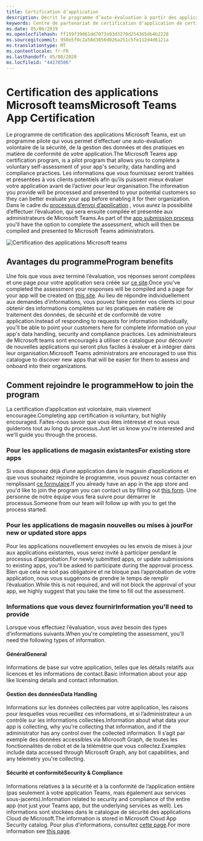 ```yaml
---
title: Certification d’application
description: Décrit le programme d’auto-évaluation à partir des applications du Store
keywords: Centre de partenariat de certification d’application de certification AppSource Store
ms.date: 05/06/2019
ms.openlocfilehash: ff159f39061dd7073a93d3270d254365db4b2228
ms.sourcegitcommit: 950e5f9c2a58d3856d026a251c5fe112d4d6121a
ms.translationtype: MT
ms.contentlocale: fr-FR
ms.lasthandoff: 05/08/2020
ms.locfileid: "44170506"
---
```

# <a name="microsoft-teams-app-certification"></a><span data-ttu-id="e65ec-104">Certification des applications Microsoft teams</span><span class="sxs-lookup"><span data-stu-id="e65ec-104">Microsoft Teams App Certification</span></span>

<span data-ttu-id="e65ec-105">Le programme de certification des applications Microsoft Teams, est un programme pilote qui vous permet d’effectuer une auto-évaluation volontaire de la sécurité, de la gestion des données et des pratiques en matière de conformité de votre application.</span><span class="sxs-lookup"><span data-stu-id="e65ec-105">The Microsoft Teams app certification program, is a pilot program that allows you to complete a voluntary self-assessment of your app's security, data handling and compliance practices.</span></span> <span data-ttu-id="e65ec-106">Les informations que vous fournissez seront traitées et présentées à vos clients potentiels afin qu’ils puissent mieux évaluer votre application avant de l’activer pour leur organisation.</span><span class="sxs-lookup"><span data-stu-id="e65ec-106">The information you provide will be processed and presented to your potential customers so they can better evaluate your app before enabling it for their organization.</span></span> <span data-ttu-id="e65ec-107">Dans le cadre du [processus d’envoi d’application](~/concepts/deploy-and-publish/apps-publish.md) , vous aurez la possibilité d’effectuer l’évaluation, qui sera ensuite compilée et présentée aux administrateurs de Microsoft Teams.</span><span class="sxs-lookup"><span data-stu-id="e65ec-107">As part of the [app submission process](~/concepts/deploy-and-publish/apps-publish.md) you'll have the option to complete the assessment, which will then be compiled and presented to Microsoft Teams administrators.</span></span>

![Certification des applications Microsoft teams](~/assets/images/self-assessment.png)

## <a name="program-benefits"></a><span data-ttu-id="e65ec-109">Avantages du programme</span><span class="sxs-lookup"><span data-stu-id="e65ec-109">Program benefits</span></span>

<span data-ttu-id="e65ec-110">Une fois que vous avez terminé l’évaluation, vos réponses seront compilées et une page pour votre application sera créée sur [ce site](https://aka.ms/AppCertification).</span><span class="sxs-lookup"><span data-stu-id="e65ec-110">Once you've completed the assessment your responses will be compiled and a page for your app will be created on [this site](https://aka.ms/AppCertification).</span></span> <span data-ttu-id="e65ec-111">Au lieu de répondre individuellement aux demandes d’informations, vous pouvez faire pointer vos clients ici pour obtenir des informations complètes sur les pratiques en matière de traitement des données, de sécurité et de conformité de votre application.</span><span class="sxs-lookup"><span data-stu-id="e65ec-111">Instead of responding to requests for information individually, you'll be able to point your customers here for complete information on your app's data handling, security and compliance practices.</span></span> <span data-ttu-id="e65ec-112">Les administrateurs de Microsoft teams sont encouragés à utiliser ce catalogue pour découvrir de nouvelles applications qui seront plus faciles à évaluer et à intégrer dans leur organisation.</span><span class="sxs-lookup"><span data-stu-id="e65ec-112">Microsoft Teams administrators are encouraged to use this catalogue to discover new apps that will be easier for them to assess and onboard into their organizations.</span></span>

## <a name="how-to-join-the-program"></a><span data-ttu-id="e65ec-113">Comment rejoindre le programme</span><span class="sxs-lookup"><span data-stu-id="e65ec-113">How to join the program</span></span>

<span data-ttu-id="e65ec-114">La certification d’application est volontaire, mais vivement encouragée.</span><span class="sxs-lookup"><span data-stu-id="e65ec-114">Completing app certification is voluntary, but highly encouraged.</span></span> <span data-ttu-id="e65ec-115">Faites-nous savoir que vous êtes intéressé et nous vous guiderons tout au long du processus.</span><span class="sxs-lookup"><span data-stu-id="e65ec-115">Just let us know you're interested and we'll guide you through the process.</span></span>

### <a name="for-existing-store-apps"></a><span data-ttu-id="e65ec-116">Pour les applications de magasin existantes</span><span class="sxs-lookup"><span data-stu-id="e65ec-116">For existing store apps</span></span>

<span data-ttu-id="e65ec-117">Si vous disposez déjà d’une application dans le magasin d’applications et que vous souhaitez rejoindre le programme, vous pouvez nous contacter en remplissant [ce formulaire](https://forms.microsoft.com/Pages/ResponsePage.aspx?id=v4j5cvGGr0GRqy180BHbR3oKPRKv815GlRdzCCYPJGZUMzlXMVVIRkhXQUVXT0paQVQ0UUdRWEZSSCQlQCN0PWcu).</span><span class="sxs-lookup"><span data-stu-id="e65ec-117">If you already have an app in the app store and you'd like to join the program you can contact us by filling out [this form](https://forms.microsoft.com/Pages/ResponsePage.aspx?id=v4j5cvGGr0GRqy180BHbR3oKPRKv815GlRdzCCYPJGZUMzlXMVVIRkhXQUVXT0paQVQ0UUdRWEZSSCQlQCN0PWcu).</span></span> <span data-ttu-id="e65ec-118">Une personne de notre équipe vous fera suivre pour démarrer le processus.</span><span class="sxs-lookup"><span data-stu-id="e65ec-118">Someone from our team will follow up with you to get the process started.</span></span>

### <a name="for-new-or-updated-store-apps"></a><span data-ttu-id="e65ec-119">Pour les applications de magasin nouvelles ou mises à jour</span><span class="sxs-lookup"><span data-stu-id="e65ec-119">For new or updated store apps</span></span>

<span data-ttu-id="e65ec-120">Pour les applications nouvellement envoyées ou les envois de mises à jour aux applications existantes, vous serez invité à participer pendant le processus d’approbation.</span><span class="sxs-lookup"><span data-stu-id="e65ec-120">For newly submitted apps, or update submissions to existing apps, you'll be asked to participate during the approval process.</span></span> <span data-ttu-id="e65ec-121">Bien que cela ne soit pas obligatoire et ne bloque pas l’approbation de votre application, nous vous suggérons de prendre le temps de remplir l’évaluation.</span><span class="sxs-lookup"><span data-stu-id="e65ec-121">While this is not required, and will not block the approval of your app, we highly suggest that you take the time to fill out the assessment.</span></span>

### <a name="information-youll-need-to-provide"></a><span data-ttu-id="e65ec-122">Informations que vous devez fournir</span><span class="sxs-lookup"><span data-stu-id="e65ec-122">Information you'll need to provide</span></span>

<span data-ttu-id="e65ec-123">Lorsque vous effectuez l’évaluation, vous avez besoin des types d’informations suivants.</span><span class="sxs-lookup"><span data-stu-id="e65ec-123">When you're completing the assessment, you'll need the following types of information.</span></span>

#### <a name="general"></a><span data-ttu-id="e65ec-124">Général</span><span class="sxs-lookup"><span data-stu-id="e65ec-124">General</span></span>

<span data-ttu-id="e65ec-125">Informations de base sur votre application, telles que les détails relatifs aux licences et les informations de contact.</span><span class="sxs-lookup"><span data-stu-id="e65ec-125">Basic information about your app like licensing details and contact information.</span></span>

#### <a name="data-handling"></a><span data-ttu-id="e65ec-126">Gestion des données</span><span class="sxs-lookup"><span data-stu-id="e65ec-126">Data Handling</span></span>

<span data-ttu-id="e65ec-127">Informations sur les données collectées par votre application, les raisons pour lesquelles vous recueillez ces informations, et si l’administrateur a un contrôle sur les informations collectées.</span><span class="sxs-lookup"><span data-stu-id="e65ec-127">Information about what data your app is collecting, why you're collecting that information, and if the administrator has any control over the collected information.</span></span> <span data-ttu-id="e65ec-128">Il s’agit par exemple des données accessibles via Microsoft Graph, de toutes les fonctionnalités de robot et de la télémétrie que vous collectez.</span><span class="sxs-lookup"><span data-stu-id="e65ec-128">Examples include data accessed through Microsoft Graph, any bot capabilities, and any telemetry you're collecting.</span></span>

#### <a name="security--compliance"></a><span data-ttu-id="e65ec-129">Sécurité et conformité</span><span class="sxs-lookup"><span data-stu-id="e65ec-129">Security & Compliance</span></span>

<span data-ttu-id="e65ec-130">Informations relatives à la sécurité et à la conformité de l’application entière (pas seulement à votre application Teams, mais également aux services sous-jacents).</span><span class="sxs-lookup"><span data-stu-id="e65ec-130">Information related to security and compliance of the entire app (not just your Teams app, but the underlying services as well).</span></span> <span data-ttu-id="e65ec-131">Les informations sont stockées dans le catalogue de sécurité des applications Cloud de Microsoft.</span><span class="sxs-lookup"><span data-stu-id="e65ec-131">The information is stored in Microsoft Cloud App Security catalog.</span></span> <span data-ttu-id="e65ec-132">Pour plus d’informations, consultez [cette page](/cloud-app-security/attest-your-app).</span><span class="sxs-lookup"><span data-stu-id="e65ec-132">For more information see [this page](/cloud-app-security/attest-your-app).</span></span>
